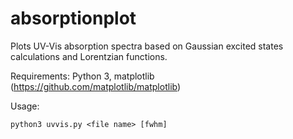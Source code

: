 # absorptionplot
Plots UV-Vis absorption spectra based on Gaussian excited states calculations and Lorentzian functions.

Requirements: Python 3, matplotlib (https://github.com/matplotlib/matplotlib)

Usage:

    python3 uvvis.py <file name> [fwhm]
